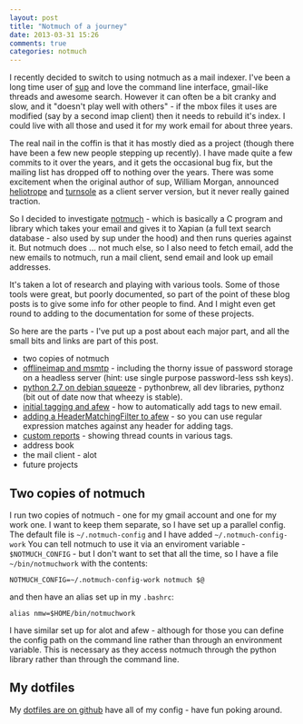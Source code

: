 ```yaml
---
layout: post
title: "Notmuch of a journey"
date: 2013-03-31 15:26
comments: true
categories: notmuch
---
```


I recently decided to switch to using notmuch as a mail indexer.  I've been a long time user of [sup](https://github.com/sup-heliotrope/sup) and love the command line interface, gmail-like threads and awesome search.  However it can often be a bit cranky and slow, and it "doesn't play well with others" - if the mbox files it uses are modified (say by a second imap client) then it needs to rebuild it's index.  I could live with all those and used it for my work email for about three years.

The real nail in the coffin is that it has mostly died as a project (though there have been a few new people stepping up recently).  I have made quite a few commits to it over the years, and it gets the occasional bug fix, but the mailing list has dropped off to nothing over the years.  There was some excitement when the original author of sup, William Morgan, announced [heliotrope](https://github.com/sup-heliotrope/heliotrope) and [turnsole](https://github.com/sup-heliotrope/turnsole) as a client server version, but it never really gained traction.

So I decided to investigate [notmuch](http://notmuchmail.org/) - which is basically a C program and library which takes your email and gives it to Xapian (a full text search database - also used by sup under the hood) and then runs queries against it.  But notmuch does ... not much else, so I also need to fetch email, add the new emails to notmuch, run a mail client, send email and look up email addresses.

It's taken a lot of research and playing with various tools.  Some of those tools were great, but poorly documented, so part of the point of these blog posts is to give some info for other people to find.  And I might even get round to adding to the documentation for some of these projects.

So here are the parts - I've put up a post about each major part, and all the small bits and links are part of this post.

* two copies of notmuch
* [offlineimap and msmtp](/blog/2013/03/offlineimap-and-msmtp/) - including the thorny issue of password storage on a headless server (hint: use single purpose password-less ssh keys).
* [python 2.7 on debian squeeze](/blog/2013/03/python-2-dot-7-on-debian-squeeze/) - pythonbrew, all dev libraries, pythonz (bit out of date now that wheezy is stable).
* [initial tagging and afew](/blog/2013/03/initial-tagging-and-afew/) - how to automatically add tags to new email.
* [adding a HeaderMatchingFilter to afew](/blog/2013/07/matching-headers-with-regular-expressions-using-afew/) - so you can use regular expression matches against any header for adding tags.
* [custom reports](/blog/2013/07/custom-reports-with-notmuch/) - showing thread counts in various tags.
* address book
* the mail client - alot
* future projects

## Two copies of notmuch

I run two copies of notmuch - one for my gmail account and one for my work one.  I want to keep them separate, so I have set up a parallel config.  The default file is `~/.notmuch-config` and I have added `~/.notmuch-config-work`  You can tell notmuch to use it via an enviroment variable - `$NOTMUCH_CONFIG` - but I don't want to set that all the time, so I have a file `~/bin/notmuchwork` with the contents:

    NOTMUCH_CONFIG=~/.notmuch-config-work notmuch $@

and then have an alias set up in my `.bashrc`:

    alias nmw=$HOME/bin/notmuchwork

I have similar set up for alot and afew - although for those you can define the config path on the command line rather than through an environment variable.  This is necessary as they access notmuch through the python library rather than through the command line.

## My dotfiles

My [dotfiles are on github](https://github.com/foobacca/dotfiles.git) have all of my config - have fun poking around.

